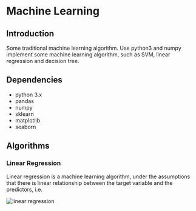 # Machine Learning
## Introduction
Some traditional machine learning algorithm.
Use python3 and numpy implement some machine learning algorithm, such as SVM, linear regression and decision tree.

## Dependencies
* python 3.x
* pandas
* numpy
* sklearn
* matplotlib
* seaborn

## Algorithms
### Linear Regression
Linear regression is a machine learning algorithm, under the assumptions that there is linear relationship between the target
variable and the predictors, i.e.

<img src="https://latex.codecogs.com/gif.latex?y = X \beta + \epsilon" title="linear regression" /></a>

